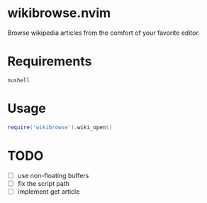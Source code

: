 # wikibrowse.nvim

Browse wikipedia articles from the comfort of your favorite editor.

# Requirements

`nushell`

# Usage

```lua
require('wikibrowse').wiki_open()
```

# TODO

- [ ] use non-floating buffers
- [ ] fix the script path
- [ ] implement get article
